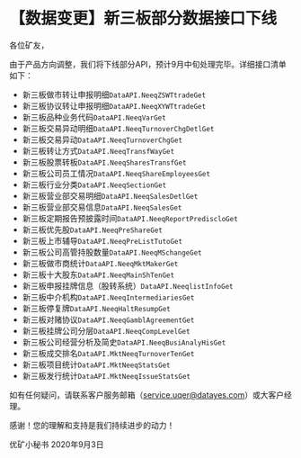 # 【数据变更】新三板部分数据接口下线

各位矿友，

由于产品方向调整，我们将下线部分API，预计9月中旬处理完毕。详细接口清单如下：
* 新三板做市转让申报明细`DataAPI.NeeqZSWTtradeGet`
* 新三板协议转让申报明细`DataAPI.NeeqXYWTtradeGet`
* 新三板品种业务代码`DataAPI.NeeqVarGet`
* 新三板交易异动明细`DataAPI.NeeqTurnoverChgDetlGet`
* 新三板交易异动`DataAPI.NeeqTurnoverChgGet`
* 新三板转让方式`DataAPI.NeeqTransfWayGet`
* 新三板股票转板`DataAPI.NeeqSharesTransfGet`
* 新三板公司员工情况`DataAPI.NeeqShareEmployeesGet`
* 新三板行业分类`DataAPI.NeeqSectionGet`
* 新三板营业部交易明细`DataAPI.NeeqSalesDetlGet`
* 新三板营业部交易信息`DataAPI.NeeqSalesGet`
* 新三板定期报告预披露时间`DataAPI.NeeqReportPrediscloGet`
* 新三板优先股`DataAPI.NeeqPreShareGet`
* 新三板上市辅导`DataAPI.NeeqPreListTutoGet`
* 新三板公司高管持股数量`DataAPI.NeeqMSchangeGet`
* 新三板做市商统计`DataAPI.NeeqMktMakerGet`
* 新三板十大股东`DataAPI.NeeqMainShTenGet`
* 新三板申报挂牌信息（股转系统）`DataAPI.NeeqlistInfoGet`
* 新三板中介机构`DataAPI.NeeqIntermediariesGet`
* 新三板停复牌`DataAPI.NeeqHaltResumpGet`
* 新三板对赌协议`DataAPI.NeeqGamblAgreementGet`
* 新三板挂牌公司分层`DataAPI.NeeqCompLevelGet`
* 新三板公司经营分析及简史`DataAPI.NeeqBusiAnalyHisGet`
* 新三板成交排名`DataAPI.MktNeeqTurnoverTenGet`
* 新三板项目统计`DataAPI.MktNeeqStatsGet`
* 新三板发行统计`DataAPI.MktNeeqIssueStatsGet`

如有任何疑问，请联系客户服务邮箱（service.uqer@datayes.com）或大客户经理。

感谢！您的理解和支持是我们持续进步的动力！

优矿小秘书
2020年9月3日